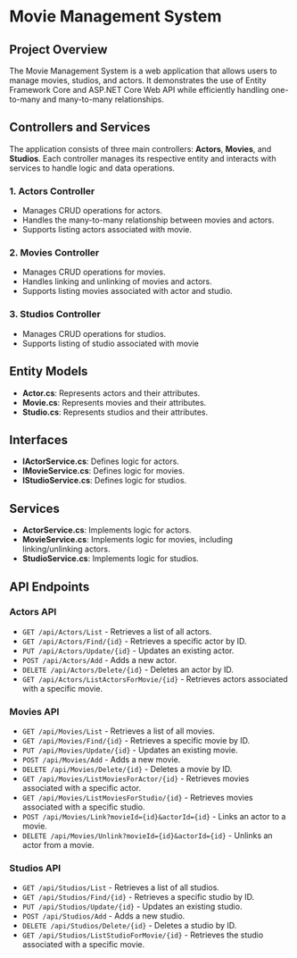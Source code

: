 # Movie Management System

## Project Overview
The Movie Management System is a web application that allows users to manage movies, studios, and actors. It demonstrates the use of Entity Framework Core and ASP.NET Core Web API while efficiently handling one-to-many and many-to-many relationships.

## Controllers and Services

The application consists of three main controllers: **Actors**, **Movies**, and **Studios**. Each controller manages its respective entity and interacts with services to handle logic and data operations.

### 1. **Actors Controller**

- Manages CRUD operations for actors.
- Handles the many-to-many relationship between movies and actors.
- Supports listing actors associated with movie.

### 2. **Movies Controller**

- Manages CRUD operations for movies.
- Handles linking and unlinking of movies and actors.
- Supports listing movies associated with actor and studio.

### 3. **Studios Controller**

- Manages CRUD operations for studios.
- Supports listing of studio associated with movie


## Entity Models
- **Actor.cs**: Represents actors and their attributes.
- **Movie.cs**: Represents movies and their attributes.
- **Studio.cs**: Represents studios and their attributes.

## Interfaces
- **IActorService.cs**: Defines logic for actors.
- **IMovieService.cs**: Defines logic for movies.
- **IStudioService.cs**: Defines logic for studios.

## Services
- **ActorService.cs**: Implements logic for actors.
- **MovieService.cs**: Implements logic for movies, including linking/unlinking actors.
- **StudioService.cs**: Implements logic for studios.

## API Endpoints

### **Actors API**
- `GET /api/Actors/List` - Retrieves a list of all actors.
- `GET /api/Actors/Find/{id}` - Retrieves a specific actor by ID.
- `PUT /api/Actors/Update/{id}` - Updates an existing actor.
- `POST /api/Actors/Add` - Adds a new actor.
- `DELETE /api/Actors/Delete/{id}` - Deletes an actor by ID.
- `GET /api/Actors/ListActorsForMovie/{id}` - Retrieves actors associated with a specific movie.

### **Movies API**
- `GET /api/Movies/List` - Retrieves a list of all movies.
- `GET /api/Movies/Find/{id}` - Retrieves a specific movie by ID.
- `PUT /api/Movies/Update/{id}` - Updates an existing movie.
- `POST /api/Movies/Add` - Adds a new movie.
- `DELETE /api/Movies/Delete/{id}` - Deletes a movie by ID.
- `GET /api/Movies/ListMoviesForActor/{id}` - Retrieves movies associated with a specific actor.
- `GET /api/Movies/ListMoviesForStudio/{id}` - Retrieves movies associated with a specific studio.
- `POST /api/Movies/Link?movieId={id}&actorId={id}` - Links an actor to a movie.
- `DELETE /api/Movies/Unlink?movieId={id}&actorId={id}` - Unlinks an actor from a movie.

### **Studios API**
- `GET /api/Studios/List` - Retrieves a list of all studios.
- `GET /api/Studios/Find/{id}` - Retrieves a specific studio by ID.
- `PUT /api/Studios/Update/{id}` - Updates an existing studio.
- `POST /api/Studios/Add` - Adds a new studio.
- `DELETE /api/Studios/Delete/{id}` - Deletes a studio by ID.
- `GET /api/Studios/ListStudioForMovie/{id}` - Retrieves the studio associated with a specific movie.
